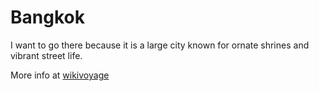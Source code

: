 # Bangkok

I want to go there because it is a large city known for ornate shrines and vibrant street life. 

More info at [wikivoyage](https://en.wikivoyage.org/wiki/Bangkok)
